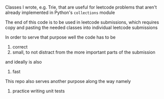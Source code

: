 Classes I wrote, e.g. Trie, that are useful for leetcode problems that aren't already implemented in Python's ``collections`` module

The end of this code is to be used in leetcode submissions, which requires copy and pasting the needed classes into
individual leetcode submissions

In order to serve that purpose well the code has to be
1. correct
1. small, to not distract from the more important parts of the submission

and ideally is also
1. fast 

This repo also serves another purpose along the way namely
1. practice writing unit tests